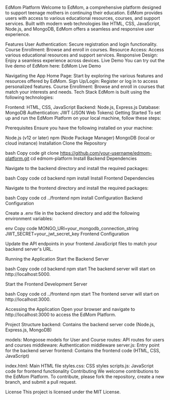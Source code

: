 EdMom Platform
Welcome to EdMom, a comprehensive platform designed to support teenage mothers in continuing their education. EdMom provides users with access to various educational resources, courses, and support services. Built with modern web technologies like HTML, CSS, JavaScript, Node.js, and MongoDB, EdMom offers a seamless and responsive user experience.

Features
User Authentication: Secure registration and login functionality.
Course Enrollment: Browse and enroll in courses.
Resource Access: Access various educational resources and support services.
Responsive Design: Enjoy a seamless experience across devices.
Live Demo
You can try out the live demo of EdMom here: EdMom Live Demo

Navigating the App
Home Page: Start by exploring the various features and resources offered by EdMom.
Sign Up/Login: Register or log in to access personalized features.
Course Enrollment: Browse and enroll in courses that match your interests and needs.
Tech Stack
EdMom is built using the following technologies:

Frontend: HTML, CSS, JavaScript
Backend: Node.js, Express.js
Database: MongoDB
Authentication: JWT (JSON Web Tokens)
Getting Started
To set up and run the EdMom Platform on your local machine, follow these steps:

Prerequisites
Ensure you have the following installed on your machine:

Node.js (v12 or later)
npm (Node Package Manager)
MongoDB (local or cloud instance)
Installation
Clone the Repository

bash
Copy code
git clone https://github.com/your-username/edmom-platform.git
cd edmom-platform
Install Backend Dependencies

Navigate to the backend directory and install the required packages:

bash
Copy code
cd backend
npm install
Install Frontend Dependencies

Navigate to the frontend directory and install the required packages:

bash
Copy code
cd ../frontend
npm install
Configuration
Backend Configuration

Create a .env file in the backend directory and add the following environment variables:

env
Copy code
MONGO_URI=your_mongodb_connection_string
JWT_SECRET=your_jwt_secret_key
Frontend Configuration

Update the API endpoints in your frontend JavaScript files to match your backend server's URL.

Running the Application
Start the Backend Server

bash
Copy code
cd backend
npm start
The backend server will start on http://localhost:5000.

Start the Frontend Development Server

bash
Copy code
cd ../frontend
npm start
The frontend server will start on http://localhost:3000.

Accessing the Application
Open your browser and navigate to http://localhost:3000 to access the EdMom Platform.

Project Structure
backend: Contains the backend server code (Node.js, Express.js, MongoDB)

models: Mongoose models for User and Course
routes: API routes for users and courses
middleware: Authentication middleware
server.js: Entry point for the backend server
frontend: Contains the frontend code (HTML, CSS, JavaScript)

index.html: Main HTML file
styles.css: CSS styles
scripts.js: JavaScript code for frontend functionality
Contributing
We welcome contributions to the EdMom Platform. To contribute, please fork the repository, create a new branch, and submit a pull request.

License
This project is licensed under the MIT License.


 
